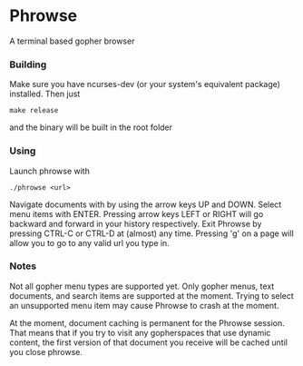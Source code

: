 # Phrowse
A terminal based gopher browser

### Building
Make sure you have ncurses-dev (or your system's equivalent package) installed.  Then just

    make release
    
and the binary will be built in the root folder

### Using
Launch phrowse with

    ./phrowse <url>
    
Navigate documents with by using the arrow keys UP and DOWN.  Select menu items with ENTER.  Pressing arrow keys LEFT or RIGHT will go backward and forward in your history respectively.  Exit Phrowse by pressing CTRL-C or CTRL-D at (almost) any time.  Pressing 'g' on a page will allow you to go to any valid url you type in.

### Notes
Not all gopher menu types are supported yet.  Only gopher menus, text documents, and search items are supported at the moment.  Trying to select an unsupported menu item may cause Phrowse to crash at the moment.

At the moment, document caching is permanent for the Phrowse session.  That means that if you try to visit any gopherspaces that use dynamic content, the first version of that document you receive will be cached until you close phrowse.
